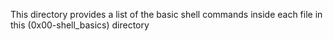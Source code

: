 This directory provides a list of the basic shell commands inside each file in this (0x00-shell_basics) directory
